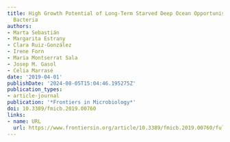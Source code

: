 ```yaml
---
title: High Growth Potential of Long-Term Starved Deep Ocean Opportunistic Heterotrophic
  Bacteria
authors:
- Marta Sebastián
- Margarita Estrany
- Clara Ruiz-González
- Irene Forn
- Maria Montserrat Sala
- Josep M. Gasol
- Celia Marrasé
date: '2019-04-01'
publishDate: '2024-08-05T15:04:46.195275Z'
publication_types:
- article-journal
publication: '*Frontiers in Microbiology*'
doi: 10.3389/fmicb.2019.00760
links:
- name: URL
  url: https://www.frontiersin.org/article/10.3389/fmicb.2019.00760/full
---
```

